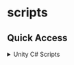 # scripts


## Quick Access

<details><summary>Unity C# Scripts</summary>
<p>
  
  ## Copy To Clipboard
  <details><summary>Copy To Clipboard</summary>
  <p>
    
    
   - [Copy To Clipboard Script View](https://github.com/SpiralGaming/unity-cs-scripts/blob/main/Scripts/Copy%20To%20Clipboard/CopyToClipboard.cs)
   - [Copy To Clipboard Script Download](https://downgit.github.io/#/home?url=https://github.com/SpiralGaming/unity-cs-scripts/blob/main/Scripts/Copy%20To%20Clipboard/CopyToClipboard.cs)
    
  </p>
  </details>
  
  ## Cursor Face Mouse 2d
  <details><summary>Cursor Face Mouse 2d</summary>
<p>
  
  - [Face Mouse 2d Script View](https://github.com/SpiralGaming/unity-cs-scripts/blob/main/Scripts/Cursor%20Face%20Mouse%202D/FaceMouse.cs)
  - [Face Mouse 2d Script Download](https://downgit.github.io/#/home?url=https://github.com/SpiralGaming/unity-cs-scripts/blob/main/Scripts/Cursor%20Face%20Mouse%202D/FaceMouse.cs)
  
</p>
</details>
  
## Date
<details><summary>Date</summary>
<p>
  
  - [Date Script View](https://github.com/SpiralGaming/unity-cs-scripts/blob/main/Scripts/Date/Date.cs)
  - [Date Script Download](https://downgit.github.io/#/home?url=https://github.com/SpiralGaming/unity-cs-scripts/blob/main/Scripts/Date/Date.cs)
  
</p>
</details>

  ## Discord Webhook
<details><summary>Discord Webhook</summary>
<p>
  
  - [Discord Webhook Script View](https://github.com/SpiralGaming/unity-cs-scripts/blob/main/Scripts/Discord%20Webhook/DiscordWebhook.cs)
  - [Discord Webhook Script Download](https://downgit.github.io/#/home?url=https://github.com/SpiralGaming/unity-cs-scripts/blob/main/Scripts/Discord%20Webhook/DiscordWebhook.cs)
  
</p>
</details>
  
  ## Photon
<details><summary>Photon</summary>
<p>
  
### Change Name
<details><summary>Change Name</summary>
<p>
 
### Don't Use Button To Save Name
<details><summary>Don't Use Button To Save Name</summary>
<p>
  
  - [Player Name Script View](https://github.com/SpiralGaming/unity-cs-scripts/blob/main/Scripts/Photon/Change%20Name/Don't%20Use%20Button%20To%20Save%20Name/PlayerName.cs)
  - [Player Name Script Download](https://downgit.github.io/#/home?url=https://github.com/SpiralGaming/unity-cs-scripts/blob/main/Scripts/Photon/Change%20Name/Don't%20Use%20Button%20To%20Save%20Name/PlayerName.cs)
  
</p>
</details>
  
  ### Use Button To Save Name
  <details><summary>Use Button To Save Name</summary>
<p>
  
  - [Player Name Script View](https://github.com/SpiralGaming/unity-cs-scripts/blob/main/Scripts/Photon/Change%20Name/Use%20Button%20To%20Save%20Name/PlayerName.cs)
  - [Player Name Script Download](https://downgit.github.io/#/home?url=https://github.com/SpiralGaming/unity-cs-scripts/blob/main/Scripts/Photon/Change%20Name/Use%20Button%20To%20Save%20Name/PlayerName.cs)
  
</p>
</details>

  ### Update Name
<details><summary>Update Name</summary>
<p>
  
  - [Update Name Script View](https://github.com/SpiralGaming/unity-cs-scripts/blob/main/Scripts/Photon/Change%20Name/UpdateName.cs)
  - [Update Name Script Download](https://downgit.github.io/#/home?url=https://github.com/SpiralGaming/unity-cs-scripts/blob/main/Scripts/Photon/Change%20Name/UpdateName.cs)
  
</p>
</details>
  
  ### Lobby Read Me
  README.md
  ```
  If you want to have a button to save the player's name then choose the "Use Button To Save Name" folder and use that code.

But

If you want the player's name to automatically be updated every time they change it choose "Use Button To Save Name" and use that code.


Also you may need the UpdateName.cs file.

Just Apply it somewhere in the scene to change the name, then add the references to it then you will be good with that script.
  ```
  
</p>
</details>
  
  ## Lobbys
<details><summary>Lobbys</summary>
<p>

  ### Connect To Server
<details><summary>Connect To Server</summary>
<p>
  
  - [Connect To Server Script View](https://github.com/SpiralGaming/unity-cs-scripts/blob/main/Scripts/Photon/Lobbys/Connect%20To%20Server/ConnectToServer.cs)
  - [Connect To Server Script Download](https://downgit.github.io/#/home?url=https://github.com/SpiralGaming/unity-cs-scripts/blob/main/Scripts/Photon/Lobbys/Connect%20To%20Server/ConnectToServer.cs)
  
</p>
</details>
 
  ### Create And Join Rooms
  <details><summary>Create And Join Rooms</summary>
<p>
  
  - [Create And Join Rooms Script View](https://github.com/SpiralGaming/unity-cs-scripts/blob/main/Scripts/Photon/Lobbys/Create%20And%20Join%20Rooms/CreateAndJoinRooms.cs)
  - [Create And Join Rooms Script Download](https://downgit.github.io/#/home?url=https://github.com/SpiralGaming/unity-cs-scripts/blob/main/Scripts/Photon/Lobbys/Create%20And%20Join%20Rooms/CreateAndJoinRooms.cs)
  
</p>
</details>
  
  ### Spawn Players
  <details><summary>Spawn Players</summary>
<p>
  
  - [Spawn Players Script View]()
  - [Spawn Players Script Download]()
  
</p>
</details>
  
</p>
</details>
  
</p>
</details>
  
## Press Any Key To Begin  
<details><summary>Press Any Key To Begin</summary>
<p>
  
  - [Any Key Script View](https://github.com/SpiralGaming/unity-cs-scripts/blob/main/Scripts/Photon/Lobbys/Spawn%20Players/SpawnPlayers.cs)
  - [Any Key Script Download](https://downgit.github.io/#/home?url=https://github.com/SpiralGaming/unity-cs-scripts/blob/main/Scripts/Photon/Lobbys/Spawn%20Players/SpawnPlayers.cs)
  
</p>
</details>
  
 ## Quit Game 
<details><summary>Quit Game</summary>
<p>
  
  - [Quit Game Script View](https://github.com/SpiralGaming/unity-cs-scripts/blob/main/Scripts/Quit%20Game/QuitGame.cs)
  - [Quit Game Script Download](https://downgit.github.io/#/home?url=https://github.com/SpiralGaming/unity-cs-scripts/blob/main/Scripts/Quit%20Game/QuitGame.cs)
  
</p>
</details>
  
  ## Respawn Player
<details><summary>Respawn Player</summary>
<p>

  

</p>
</details>
  
  
## Screenshot  
<details><summary>Screenshot</summary>
<p>
  
  - [Screenshot Script View](https://github.com/SpiralGaming/unity-cs-scripts/blob/main/Scripts/ScreenShot/Screen_Shot.cs)
  - [Screenshot Script Download](https://downgit.github.io/#/home?url=https://github.com/SpiralGaming/unity-cs-scripts/blob/main/Scripts/ScreenShot/Screen_Shot.cs)
  
</p>
</details>
  
 ## Text Effects 
<details><summary>Text Effects</summary>
<p>
  
### Wobble  
<details><summary>Wobble</summary>
<p>
  
### Vertex Wobble
<details><summary>Vertex Wobble</summary>
<p>
  
  - [Vertex Wobble Script View](https://github.com/SpiralGaming/unity-cs-scripts/blob/main/Scripts/Text%20Effects/Wobble/Vertex%20Wobble/VertexWobble.cs)
  - [Vertex Wobble Script Download](https://downgit.github.io/#/home?url=https://github.com/SpiralGaming/unity-cs-scripts/blob/main/Scripts/Text%20Effects/Wobble/Vertex%20Wobble/VertexWobble.cs)
  
</p>
</details>
  
### Character Wobble 
<details><summary>Character Wobble</summary>
<p>
  
  - [Character Wobble Script View](https://github.com/SpiralGaming/unity-cs-scripts/blob/main/Scripts/Text%20Effects/Wobble/Character%20Wobble/CharacterWobble.cs)
  - [Character Wobble Script Download](https://downgit.github.io/#/home?url=https://github.com/SpiralGaming/unity-cs-scripts/blob/main/Scripts/Text%20Effects/Wobble/Character%20Wobble/CharacterWobble.cs)
  
</p>
</details>
  
 ### Word Wobble 
<details><summary>Word Wobble</summary>
<p>
  
  - [Word Wobble Script View](https://github.com/SpiralGaming/unity-cs-scripts/blob/main/Scripts/Text%20Effects/Wobble/Word%20Wobble/WordWobble.cs)
  - [Word Wobble Script Download](https://downgit.github.io/#/home?url=https://github.com/SpiralGaming/unity-cs-scripts/blob/main/Scripts/Text%20Effects/Wobble/Word%20Wobble/WordWobble.cs)
  
</p>
</details>
  
</p>
</details>
  
</p>
</details>
  
  
 ## Timer 
<details><summary>Timer</summary>
<p>
  
  - [Timer Script View](https://github.com/SpiralGaming/unity-cs-scripts/blob/main/Scripts/Timer/TimerController.cs)
  - [Timer Script Download](https://downgit.github.io/#/home?url=https://github.com/SpiralGaming/unity-cs-scripts/blob/main/Scripts/Timer/TimerController.cs)
  
</p>
</details>
  
 ## URL Opener 
<details><summary>URL Opener</summary>
<p>
  
  - [URL Opener Script View](https://github.com/SpiralGaming/unity-cs-scripts/blob/main/Scripts/URL%20Opener/UrlOpener.cs)
  - [URL Opener Script Download](https://downgit.github.io/#/home?url=https://github.com/SpiralGaming/unity-cs-scripts/blob/main/Scripts/URL%20Opener/UrlOpener.cs)
  
</p>
</details>
  
  
</p>
</details>
